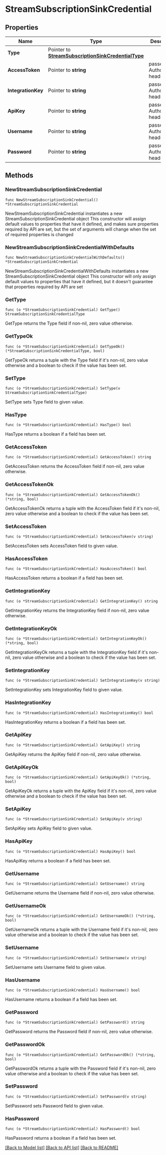 # StreamSubscriptionSinkCredential

## Properties

Name | Type | Description | Notes
------------ | ------------- | ------------- | -------------
**Type** | Pointer to [**StreamSubscriptionSinkCredentialType**](StreamSubscriptionSinkCredentialType.md) |  | [optional] 
**AccessToken** | Pointer to **string** | passed as Authorization header value | [optional] 
**IntegrationKey** | Pointer to **string** | passed as Authorization header value | [optional] 
**ApiKey** | Pointer to **string** | passed as Authorization header value | [optional] 
**Username** | Pointer to **string** | passed as Authorization header value | [optional] 
**Password** | Pointer to **string** | passed as Authorization header value | [optional] 

## Methods

### NewStreamSubscriptionSinkCredential

`func NewStreamSubscriptionSinkCredential() *StreamSubscriptionSinkCredential`

NewStreamSubscriptionSinkCredential instantiates a new StreamSubscriptionSinkCredential object
This constructor will assign default values to properties that have it defined,
and makes sure properties required by API are set, but the set of arguments
will change when the set of required properties is changed

### NewStreamSubscriptionSinkCredentialWithDefaults

`func NewStreamSubscriptionSinkCredentialWithDefaults() *StreamSubscriptionSinkCredential`

NewStreamSubscriptionSinkCredentialWithDefaults instantiates a new StreamSubscriptionSinkCredential object
This constructor will only assign default values to properties that have it defined,
but it doesn't guarantee that properties required by API are set

### GetType

`func (o *StreamSubscriptionSinkCredential) GetType() StreamSubscriptionSinkCredentialType`

GetType returns the Type field if non-nil, zero value otherwise.

### GetTypeOk

`func (o *StreamSubscriptionSinkCredential) GetTypeOk() (*StreamSubscriptionSinkCredentialType, bool)`

GetTypeOk returns a tuple with the Type field if it's non-nil, zero value otherwise
and a boolean to check if the value has been set.

### SetType

`func (o *StreamSubscriptionSinkCredential) SetType(v StreamSubscriptionSinkCredentialType)`

SetType sets Type field to given value.

### HasType

`func (o *StreamSubscriptionSinkCredential) HasType() bool`

HasType returns a boolean if a field has been set.

### GetAccessToken

`func (o *StreamSubscriptionSinkCredential) GetAccessToken() string`

GetAccessToken returns the AccessToken field if non-nil, zero value otherwise.

### GetAccessTokenOk

`func (o *StreamSubscriptionSinkCredential) GetAccessTokenOk() (*string, bool)`

GetAccessTokenOk returns a tuple with the AccessToken field if it's non-nil, zero value otherwise
and a boolean to check if the value has been set.

### SetAccessToken

`func (o *StreamSubscriptionSinkCredential) SetAccessToken(v string)`

SetAccessToken sets AccessToken field to given value.

### HasAccessToken

`func (o *StreamSubscriptionSinkCredential) HasAccessToken() bool`

HasAccessToken returns a boolean if a field has been set.

### GetIntegrationKey

`func (o *StreamSubscriptionSinkCredential) GetIntegrationKey() string`

GetIntegrationKey returns the IntegrationKey field if non-nil, zero value otherwise.

### GetIntegrationKeyOk

`func (o *StreamSubscriptionSinkCredential) GetIntegrationKeyOk() (*string, bool)`

GetIntegrationKeyOk returns a tuple with the IntegrationKey field if it's non-nil, zero value otherwise
and a boolean to check if the value has been set.

### SetIntegrationKey

`func (o *StreamSubscriptionSinkCredential) SetIntegrationKey(v string)`

SetIntegrationKey sets IntegrationKey field to given value.

### HasIntegrationKey

`func (o *StreamSubscriptionSinkCredential) HasIntegrationKey() bool`

HasIntegrationKey returns a boolean if a field has been set.

### GetApiKey

`func (o *StreamSubscriptionSinkCredential) GetApiKey() string`

GetApiKey returns the ApiKey field if non-nil, zero value otherwise.

### GetApiKeyOk

`func (o *StreamSubscriptionSinkCredential) GetApiKeyOk() (*string, bool)`

GetApiKeyOk returns a tuple with the ApiKey field if it's non-nil, zero value otherwise
and a boolean to check if the value has been set.

### SetApiKey

`func (o *StreamSubscriptionSinkCredential) SetApiKey(v string)`

SetApiKey sets ApiKey field to given value.

### HasApiKey

`func (o *StreamSubscriptionSinkCredential) HasApiKey() bool`

HasApiKey returns a boolean if a field has been set.

### GetUsername

`func (o *StreamSubscriptionSinkCredential) GetUsername() string`

GetUsername returns the Username field if non-nil, zero value otherwise.

### GetUsernameOk

`func (o *StreamSubscriptionSinkCredential) GetUsernameOk() (*string, bool)`

GetUsernameOk returns a tuple with the Username field if it's non-nil, zero value otherwise
and a boolean to check if the value has been set.

### SetUsername

`func (o *StreamSubscriptionSinkCredential) SetUsername(v string)`

SetUsername sets Username field to given value.

### HasUsername

`func (o *StreamSubscriptionSinkCredential) HasUsername() bool`

HasUsername returns a boolean if a field has been set.

### GetPassword

`func (o *StreamSubscriptionSinkCredential) GetPassword() string`

GetPassword returns the Password field if non-nil, zero value otherwise.

### GetPasswordOk

`func (o *StreamSubscriptionSinkCredential) GetPasswordOk() (*string, bool)`

GetPasswordOk returns a tuple with the Password field if it's non-nil, zero value otherwise
and a boolean to check if the value has been set.

### SetPassword

`func (o *StreamSubscriptionSinkCredential) SetPassword(v string)`

SetPassword sets Password field to given value.

### HasPassword

`func (o *StreamSubscriptionSinkCredential) HasPassword() bool`

HasPassword returns a boolean if a field has been set.


[[Back to Model list]](../README.md#documentation-for-models) [[Back to API list]](../README.md#documentation-for-api-endpoints) [[Back to README]](../README.md)


